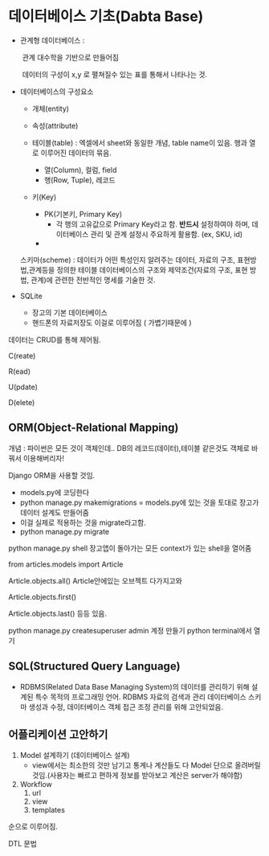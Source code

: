 # 데이터베이스 기초(Dabta Base)

- 관계형 데이터베이스 :

  ​	관계 대수학을 기반으로 만들어짐

  ​	데이터의 구성이 x,y 로 펼쳐질수 있는 표를 통해서 나타나는 것.

- 데이터베이스의 구성요소

  	- 개체(entity)

  	- 속성(attribute)

   - 테이블(table) : 엑셀에서 sheet와 동일한 개념, table name이 있음. 행과 열로 이루어진 데이터의 묶음.
       - 열(Column), 컬럼, field
       - 행(Row, Tuple), 레코드
  - 키(Key)
    - PK(기본키, Primary Key) 
      -  각 행의 고유값으로 Primary Key라고 함. **반드시** 설정하여야 하며, 데이터베이스 관리 및 관계 설정시 주요하게 활용함. (ex, SKU, id)
    - 

  

  스키마(scheme) : 데이터가 어떤 특성인지 알려주는 데이터, 자료의 구조, 표현방법,관계등을 정의한 테이블 데이터베이스의 구조와 제약조건(자료의 구조, 표현 방법, 관계)에 관련한 전반적인 명세를 기술한 것.



- SQLite 
  - 장고의 기본 데이터베이스
  - 핸드폰의 자료저장도 이걸로 이루어짐 ( 가볍기때문에 )



데이터는 CRUD를 통해 제어됨.

C(reate)

R(ead)

U(pdate)

D(elete)



## ORM(Object-Relational Mapping)

개념 : 파이썬은 모든 것이 객체인데.. DB의 레코드(데이터),테이블 같은것도 객체로 바꿔서 이용해버리자!

Django ORM을 사용할 것임.

- models.py에 코딩한다
- python manage.py makemigrations = models.py에 있는 것을 토대로 장고가 데이터 설계도 만들어줌
- 이걸 실제로 적용하는 것을 migrate라고함.
- python manage.py migrate



python manage.py shell 장고앱이 돌아가는 모든 context가 있는 shell을 열어줌

from articles.models import Article

Article.objects.all() Article안에있는 오브젝트 다가지고와

Article.objects.first()

Article.objects.last() 등등 있음.



python manage.py createsuperuser admin 계정 만들기 python terminal에서 열기

## SQL(Structured Query Language)

- RDBMS(Related Data Base Managing System)의 데이터를 관리하기 위해 설계된 특수 목적의 프로그래밍 언어. RDBMS 자료의 검색과 관리 데이터베이스 스키마 생성과 수정, 데이터베이스 객체 접근 조정 관리를 위해 고안되었음.



## 어플리케이션 고안하기

1. Model 설계하기 (데이터베이스 설계)
   - view에서는 최소한의 것만 남기고 통계나 계산들도 다 Model 단으로 올려버릴 것임.(사용자는 빠르고 편하게 정보를 받아보고 계산은 server가 해야함)
2. Workflow
   1. url
   2. view
   3. templates

순으로 이루어짐.



DTL 문법

